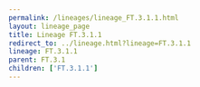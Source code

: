 ```yaml
---
permalink: /lineages/lineage_FT.3.1.1.html
layout: lineage_page
title: Lineage FT.3.1.1
redirect_to: ../lineage.html?lineage=FT.3.1.1
lineage: FT.3.1.1
parent: FT.3.1
children: ['FT.3.1.1']
---
```

